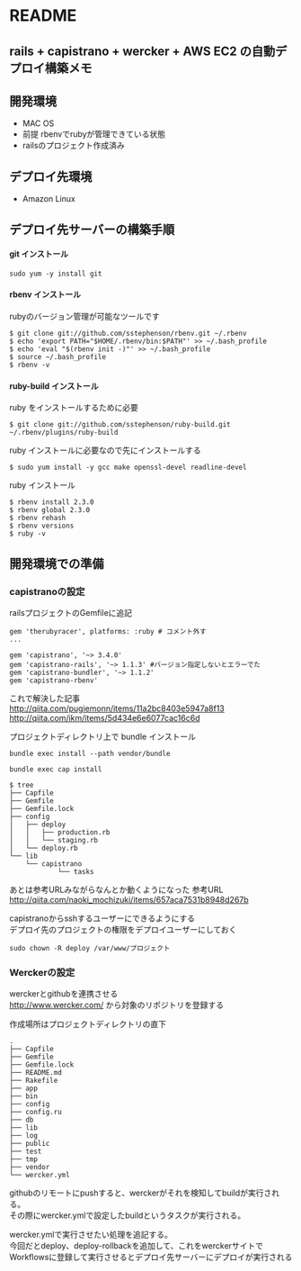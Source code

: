 # README

## rails + capistrano + wercker + AWS EC2 の自動デプロイ構築メモ

## 開発環境
- MAC OS
- 前提 rbenvでrubyが管理できている状態
- railsのプロジェクト作成済み

## デプロイ先環境
- Amazon Linux


## デプロイ先サーバーの構築手順
#### git インストール

```
sudo yum -y install git
```
#### rbenv インストール
rubyのバージョン管理が可能なツールです
```
$ git clone git://github.com/sstephenson/rbenv.git ~/.rbenv
$ echo 'export PATH="$HOME/.rbenv/bin:$PATH"' >> ~/.bash_profile
$ echo 'eval "$(rbenv init -)"' >> ~/.bash_profile
$ source ~/.bash_profile
$ rbenv -v
```

#### ruby-build インストール
ruby をインストールするために必要
```
$ git clone git://github.com/sstephenson/ruby-build.git ~/.rbenv/plugins/ruby-build
```
ruby インストールに必要なので先にインストールする
```
$ sudo yum install -y gcc make openssl-devel readline-devel
```
ruby インストール
```
$ rbenv install 2.3.0
$ rbenv global 2.3.0
$ rbenv rehash
$ rbenv versions
$ ruby -v
```

## 開発環境での準備
### capistranoの設定

railsプロジェクトのGemfileに追記
```
gem 'therubyracer', platforms: :ruby # コメント外す
...

gem 'capistrano', '~> 3.4.0'
gem 'capistrano-rails', '~> 1.1.3' #バージョン指定しないとエラーでた
gem 'capistrano-bundler', '~> 1.1.2'
gem 'capistrano-rbenv'
```
これで解決した記事
http://qiita.com/pugiemonn/items/11a2bc8403e5947a8f13
http://qiita.com/ikm/items/5d434e6e6077cac16c6d

プロジェクトディレクトリ上で
bundle インストール
```
bundle exec install --path vendor/bundle
```

```
bundle exec cap install
```

```
$ tree
├── Capfile
├── Gemfile
├── Gemfile.lock
├── config
│   ├── deploy
│   │   ├── production.rb
│   │   └── staging.rb
│   └── deploy.rb
└── lib
    └── capistrano
            └── tasks
```

あとは参考URLみながらなんとか動くようになった
参考URL
http://qiita.com/naoki_mochizuki/items/657aca7531b8948d267b

capistranoからsshするユーザーにできるようにする<br>
デプロイ先のプロジェクトの権限をデプロイユーザーにしておく<br>
```
sudo chown -R deploy /var/www/プロジェクト
```


### Werckerの設定
werckerとgithubを連携させる<br>
http://www.wercker.com/ から対象のリポジトリを登録する<br>

作成場所はプロジェクトディレクトリの直下<br>
```
.
├── Capfile
├── Gemfile
├── Gemfile.lock
├── README.md
├── Rakefile
├── app
├── bin
├── config
├── config.ru
├── db
├── lib
├── log
├── public
├── test
├── tmp
├── vendor
└── wercker.yml
```

githubのリモートにpushすると、werckerがそれを検知してbuildが実行される。<br>
その際にwercker.ymlで設定したbuildというタスクが実行される。<br>

wercker.ymlで実行させたい処理を追記する。<br>
今回だとdeploy、deploy-rollbackを追加して、これをwerckerサイトでWorkflowsに登録して実行させるとデプロイ先サーバーにデプロイが実行される




